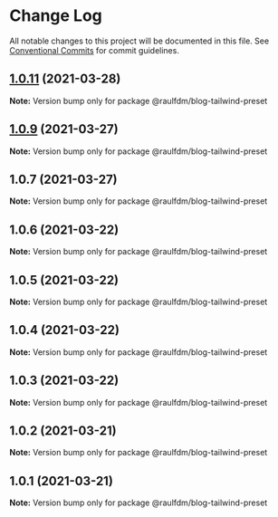 # Change Log

All notable changes to this project will be documented in this file.
See [Conventional Commits](https://conventionalcommits.org) for commit guidelines.

## [1.0.11](https://github.com/raulfdm/raulmelo-studio/compare/@raulfdm/blog-tailwind-preset@1.0.9...@raulfdm/blog-tailwind-preset@1.0.11) (2021-03-28)

**Note:** Version bump only for package @raulfdm/blog-tailwind-preset

## [1.0.9](https://github.com/raulfdm/mono-repo-attempt/compare/@raulfdm/blog-tailwind-preset@1.0.7...@raulfdm/blog-tailwind-preset@1.0.9) (2021-03-27)

**Note:** Version bump only for package @raulfdm/blog-tailwind-preset

## 1.0.7 (2021-03-27)

**Note:** Version bump only for package @raulfdm/blog-tailwind-preset

## 1.0.6 (2021-03-22)

**Note:** Version bump only for package @raulfdm/blog-tailwind-preset

## 1.0.5 (2021-03-22)

**Note:** Version bump only for package @raulfdm/blog-tailwind-preset

## 1.0.4 (2021-03-22)

**Note:** Version bump only for package @raulfdm/blog-tailwind-preset

## 1.0.3 (2021-03-22)

**Note:** Version bump only for package @raulfdm/blog-tailwind-preset

## 1.0.2 (2021-03-21)

**Note:** Version bump only for package @raulfdm/blog-tailwind-preset

## 1.0.1 (2021-03-21)

**Note:** Version bump only for package @raulfdm/blog-tailwind-preset
